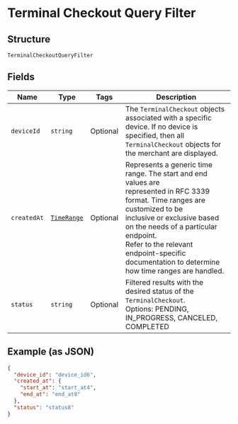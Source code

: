 
# Terminal Checkout Query Filter

## Structure

`TerminalCheckoutQueryFilter`

## Fields

| Name | Type | Tags | Description |
|  --- | --- | --- | --- |
| `deviceId` | `string` | Optional | The `TerminalCheckout` objects associated with a specific device. If no device is specified, then all<br>`TerminalCheckout` objects for the merchant are displayed. |
| `createdAt` | [`TimeRange`](/doc/models/time-range.md) | Optional | Represents a generic time range. The start and end values are<br>represented in RFC 3339 format. Time ranges are customized to be<br>inclusive or exclusive based on the needs of a particular endpoint.<br>Refer to the relevant endpoint-specific documentation to determine<br>how time ranges are handled. |
| `status` | `string` | Optional | Filtered results with the desired status of the `TerminalCheckout`.<br>Options: PENDING, IN_PROGRESS, CANCELED, COMPLETED |

## Example (as JSON)

```json
{
  "device_id": "device_id6",
  "created_at": {
    "start_at": "start_at4",
    "end_at": "end_at8"
  },
  "status": "status8"
}
```

